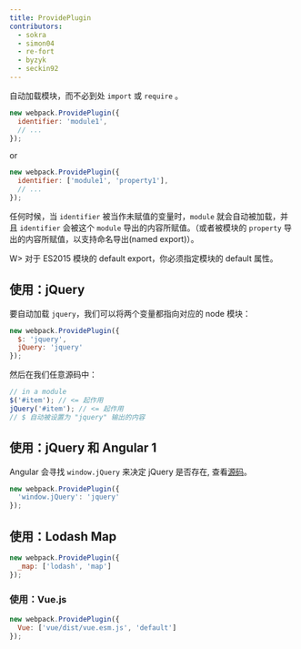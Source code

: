 ```yaml
---
title: ProvidePlugin
contributors:
  - sokra
  - simon04
  - re-fort
  - byzyk
  - seckin92
---
```


自动加载模块，而不必到处 `import` 或 `require` 。

``` js
new webpack.ProvidePlugin({
  identifier: 'module1',
  // ...
});
```

or

``` js
new webpack.ProvidePlugin({
  identifier: ['module1', 'property1'],
  // ...
});
```

任何时候，当 `identifier` 被当作未赋值的变量时，`module` 就会自动被加载，并且 `identifier` 会被这个 `module` 导出的内容所赋值。（或者被模块的 `property` 导出的内容所赋值，以支持命名导出(named export)）。

W> 对于 ES2015 模块的 default export，你必须指定模块的 default 属性。


## 使用：jQuery

要自动加载 `jquery`，我们可以将两个变量都指向对应的 node 模块：

```javascript
new webpack.ProvidePlugin({
  $: 'jquery',
  jQuery: 'jquery'
});
```

然后在我们任意源码中：

```javascript
// in a module
$('#item'); // <= 起作用
jQuery('#item'); // <= 起作用
// $ 自动被设置为 "jquery" 输出的内容
```


## 使用：jQuery 和 Angular 1

Angular 会寻找 `window.jQuery` 来决定 jQuery 是否存在, 查看[源码](https://github.com/angular/angular.js/blob/v1.5.9/src/Angular.js#L1821-L1823)。

```javascript
new webpack.ProvidePlugin({
  'window.jQuery': 'jquery'
});
```


## 使用：Lodash Map

```javascript
new webpack.ProvidePlugin({
  _map: ['lodash', 'map']
});
```

### 使用：Vue.js

```javascript
new webpack.ProvidePlugin({
  Vue: ['vue/dist/vue.esm.js', 'default']
});
```
